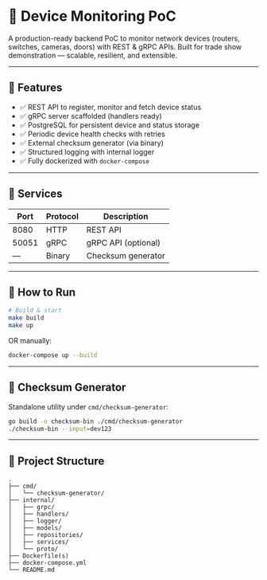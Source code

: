 
# 📡 Device Monitoring PoC

A production-ready backend PoC to monitor network devices (routers, switches, cameras, doors) with REST & gRPC APIs. Built for trade show demonstration — scalable, resilient, and extensible.

---

## 🚀 Features

- ✅ REST API to register, monitor and fetch device status
- ✅ gRPC server scaffolded (handlers ready)
- ✅ PostgreSQL for persistent device and status storage
- ✅ Periodic device health checks with retries
- ✅ External checksum generator (via binary)
- ✅ Structured logging with internal logger
- ✅ Fully dockerized with `docker-compose`

---

## 🧩 Services

| Port | Protocol | Description         |
|------|----------|---------------------|
| 8080 | HTTP     | REST API            |
| 50051| gRPC     | gRPC API (optional) |
| —    | Binary   | Checksum generator  |

---

## 🧪 How to Run

```bash
# Build & start
make build
make up
```

OR manually:

```bash
docker-compose up --build
```

---

## 🧾 Checksum Generator

Standalone utility under `cmd/checksum-generator`:

```bash
go build -o checksum-bin ./cmd/checksum-generator
./checksum-bin --input=dev123
```

---

## 📂 Project Structure

```
.
├── cmd/
│   └── checksum-generator/
├── internal/
│   ├── grpc/
│   ├── handlers/
│   ├── logger/
│   ├── models/
│   ├── repositories/
│   ├── services/
│   └── proto/
├── Dockerfile(s)
├── docker-compose.yml
└── README.md
```

